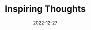 ---
slug: thought-for-the-day
title: "Inspiring Thoughts"
date: 2022-12-27
excerpt: 'Science is all about asking questions and finding the right answers through hard work and research into laws of nature.'
tags: [Inspiration, Motivation, Quotes, Thoughts]
---